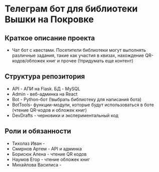 # Телеграм бот для библиотеки Вышки на Покровке

## Краткое описание проекта

- Чат бот с квестами. Посетители библиотеки могут выполнять различные задания, такие как участия в квизах, нахождение QR-кодов/обложек книг и прочее (!придумать еще контент)

## Структура репозитория

- API - АПИ на Flask. БД - MySQL
- Admin - веб-админка на React
- Bot - Python-бот (!выбрать библиотеку для написания бота)
- BotTools- функции-модули, которые будут использоваться в боте (чтение QR-кодов и обложек книг)
- DevDrafts - черновики и экспериментальный код

## Роли и обязанности

- Тихолаз Иван -
- Смирнов Артем - API и админка
- Борисюк Алена - чтение QR кодов
- Наумов Егор - чтение обложек книг
- Михайлова Василиса -
